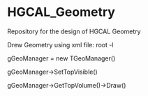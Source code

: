 # HGCAL_Geometry
Repository for the design of HGCAL Geometry 

Drew Geometry using xml file:
root -l

gGeoManager = new TGeoManager()

gGeoManager->SetTopVisible()

gGeoManager->GetTopVolume()->Draw()
